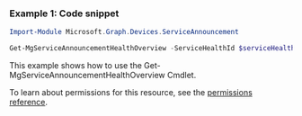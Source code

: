 ### Example 1: Code snippet

```powershellImport-Module Microsoft.Graph.Devices.ServiceAnnouncement

Get-MgServiceAnnouncementHealthOverview -ServiceHealthId $serviceHealthId
```
This example shows how to use the Get-MgServiceAnnouncementHealthOverview Cmdlet.
To learn about permissions for this resource, see the [permissions reference](/graph/permissions-reference).


